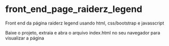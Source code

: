 # front_end_page_raiderz_legend

Front end da página raiderz legend usando html, css/bootstrap e javasscript

Baixe o projeto, extraia e abra o arquivo index.html no seu navegador para visualizar a página

